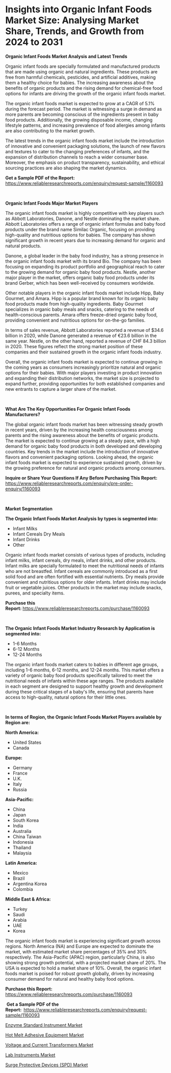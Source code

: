 <p><h1>Insights into Organic Infant Foods Market Size: Analysing Market Share, Trends, and Growth from 2024 to 2031</h1></p><p><strong>Organic Infant Foods Market Analysis and Latest Trends</strong></p>
<p><p>Organic infant foods are specially formulated and manufactured products that are made using organic and natural ingredients. These products are free from harmful chemicals, pesticides, and artificial additives, making them a healthy choice for babies. The increasing awareness about the benefits of organic products and the rising demand for chemical-free food options for infants are driving the growth of the organic infant foods market.</p><p>The organic infant foods market is expected to grow at a CAGR of 5.1% during the forecast period. The market is witnessing a surge in demand as more parents are becoming conscious of the ingredients present in baby food products. Additionally, the growing disposable income, changing lifestyle patterns, and increasing prevalence of food allergies among infants are also contributing to the market growth.</p><p>The latest trends in the organic infant foods market include the introduction of innovative and convenient packaging solutions, the launch of new flavors and textures to cater to the changing preferences of infants, and the expansion of distribution channels to reach a wider consumer base. Moreover, the emphasis on product transparency, sustainability, and ethical sourcing practices are also shaping the market dynamics.</p></p>
<p><strong>Get a Sample PDF of the Report:&nbsp;</strong> <a href="https://www.reliableresearchreports.com/enquiry/request-sample/1160093">https://www.reliableresearchreports.com/enquiry/request-sample/1160093</a></p>
<p>&nbsp;</p>
<p><strong>Organic Infant Foods Major Market Players</strong></p>
<p><p>The organic infant foods market is highly competitive with key players such as Abbott Laboratories, Danone, and Nestle dominating the market share. Abbott Laboratories offers a range of organic infant formulas and baby food products under the brand name Similac Organic, focusing on providing high-quality and nutritious options for babies. The company has shown significant growth in recent years due to increasing demand for organic and natural products.</p><p>Danone, a global leader in the baby food industry, has a strong presence in the organic infant foods market with its brand Bio. The company has been focusing on expanding its product portfolio and geographical reach to cater to the growing demand for organic baby food products. Nestle, another major player in the market, offers organic baby food products under its brand Gerber, which has been well-received by consumers worldwide.</p><p>Other notable players in the organic infant foods market include Hipp, Baby Gourmet, and Amara. Hipp is a popular brand known for its organic baby food products made from high-quality ingredients. Baby Gourmet specializes in organic baby meals and snacks, catering to the needs of health-conscious parents. Amara offers freeze-dried organic baby food, providing convenient and nutritious options for on-the-go families.</p><p>In terms of sales revenue, Abbott Laboratories reported a revenue of $34.6 billion in 2020, while Danone generated a revenue of €23.6 billion in the same year. Nestle, on the other hand, reported a revenue of CHF 84.3 billion in 2020. These figures reflect the strong market position of these companies and their sustained growth in the organic infant foods industry.</p><p>Overall, the organic infant foods market is expected to continue growing in the coming years as consumers increasingly prioritize natural and organic options for their babies. With major players investing in product innovation and expanding their distribution networks, the market size is projected to expand further, providing opportunities for both established companies and new entrants to capture a larger share of the market.</p></p>
<p>&nbsp;</p>
<p><strong>What Are The Key Opportunities For Organic Infant Foods Manufacturers?</strong></p>
<p><p>The global organic infant foods market has been witnessing steady growth in recent years, driven by the increasing health consciousness among parents and the rising awareness about the benefits of organic products. The market is expected to continue growing at a steady pace, with a high demand for organic baby food products in both developed and developing countries. Key trends in the market include the introduction of innovative flavors and convenient packaging options. Looking ahead, the organic infant foods market is expected to experience sustained growth, driven by the growing preference for natural and organic products among consumers.</p></p>
<p><strong>Inquire or Share Your Questions If Any Before Purchasing This Report:</strong> <a href="https://www.reliableresearchreports.com/enquiry/pre-order-enquiry/1160093">https://www.reliableresearchreports.com/enquiry/pre-order-enquiry/1160093</a></p>
<p>&nbsp;</p>
<p><strong>Market Segmentation</strong></p>
<p><strong>The Organic Infant Foods Market Analysis by types is segmented into:</strong></p>
<p><ul><li>Infant Milks</li><li>Infant Cereals Dry Meals</li><li>Infant Drinks</li><li>Other</li></ul></p>
<p><p>Organic infant foods market consists of various types of products, including infant milks, infant cereals, dry meals, infant drinks, and other products. Infant milks are specially formulated to meet the nutritional needs of infants who are not breastfed. Infant cereals are commonly introduced as a first solid food and are often fortified with essential nutrients. Dry meals provide convenient and nutritious options for older infants. Infant drinks may include fruit or vegetable juices. Other products in the market may include snacks, purees, and specialty items.</p></p>
<p><strong>Purchase this Report:&nbsp;</strong><a href="https://www.reliableresearchreports.com/purchase/1160093">https://www.reliableresearchreports.com/purchase/1160093</a></p>
<p>&nbsp;</p>
<p><strong>The Organic Infant Foods Market Industry Research by Application is segmented into:</strong></p>
<p><ul><li>1-6 Months</li><li>6-12 Months</li><li>12-24 Months</li></ul></p>
<p><p>The organic infant foods market caters to babies in different age groups, including 1-6 months, 6-12 months, and 12-24 months. This market offers a variety of organic baby food products specifically tailored to meet the nutritional needs of infants within these age ranges. The products available in each segment are designed to support healthy growth and development during these critical stages of a baby's life, ensuring that parents have access to high-quality, natural options for their little ones.</p></p>
<p>&nbsp;</p>
<p><strong>In terms of Region, the Organic Infant Foods Market Players available by Region are:</strong></p>
<p>
    <p> <strong> North America: </strong>
        <ul>
            <li>United States</li>
            <li>Canada</li>
        </ul>
        </p> 
    <p> <strong> Europe: </strong>
        <ul>
            <li>Germany</li>
            <li>France</li>
            <li>U.K.</li>
            <li>Italy</li>
            <li>Russia</li>
        </ul>
        </p> 
    <p> <strong> Asia-Pacific: </strong>
        <ul>
            <li>China</li>
            <li>Japan</li>
            <li>South Korea</li>
            <li>India</li>
            <li>Australia</li>
            <li>China Taiwan</li>
            <li>Indonesia</li>
            <li>Thailand</li>
            <li>Malaysia</li>
        </ul>
        </p> 
    <p> <strong> Latin America: </strong>
        <ul>
            <li>Mexico</li>
            <li>Brazil</li>
            <li>Argentina Korea</li>
            <li>Colombia</li>
        </ul>
        </p> 
    <p> <strong> Middle East & Africa: </strong>
        <ul>
            <li>Turkey</li>
            <li>Saudi</li>
            <li>Arabia</li>
            <li>UAE</li>
            <li>Korea</li>
        </ul>
    </p>
    </p>
<p><p>The organic infant foods market is experiencing significant growth across regions. North America (NA) and Europe are expected to dominate the market, with estimated market share percentages of 35% and 30% respectively. The Asia-Pacific (APAC) region, particularly China, is also showing strong growth potential, with a projected market share of 20%. The USA is expected to hold a market share of 10%. Overall, the organic infant foods market is poised for robust growth globally, driven by increasing consumer demand for natural and healthy baby food options.</p></p>
<p><strong>Purchase this Report: </strong><a href="https://www.reliableresearchreports.com/purchase/1160093">https://www.reliableresearchreports.com/purchase/1160093</a></p>
<p>&nbsp;<strong>Get a Sample PDF of the Report:&nbsp;&nbsp;</strong><a href="https://www.reliableresearchreports.com/enquiry/request-sample/1160093">https://www.reliableresearchreports.com/enquiry/request-sample/1160093</a></p>
<p><strong></strong></p>
<p><p><a href="https://github.com/derrinmiltonellis35gcl/Market-Research-Report-List-1/blob/main/enzyme-standard-instrument-market.md">Enzyme Standard Instrument Market</a></p><p><a href="https://medium.com/@madiemurphy1990/hot-melt-adhesive-equipment-market-exploring-market-share-market-trends-and-future-growth-8d0d21cefc17">Hot Melt Adhesive Equipment Market</a></p><p><a href="https://medium.com/@madiemurphy1990/voltage-and-current-transformers-market-size-cagr-trends-2024-2030-c94a26df38e8">Voltage and Current Transformers Market</a></p><p><a href="https://medium.com/@timothywilliamson1992/lab-instruments-market-insights-into-market-cagr-market-trends-and-growth-strategies-18885f3a165d">Lab Instruments Market</a></p><p><a href="https://github.com/lababdou/Market-Research-Report-List-1/blob/main/surge-protective-devices-spd-market.md">Surge Protective Devices (SPD) Market</a></p></p>